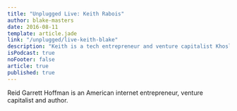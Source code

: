 ```yaml
---
title: "Unplugged Live: Keith Rabois"
author: blake-masters
date: 2016-08-11
template: article.jade
link: "/unplugged/live-keith-blake"
description: "Keith is a tech entrepreneur and venture capitalist Khosla Ventures. He was a part of the early team at PayPal and has held executive positions at Linkedin, Slide, and Square."
isPodcast: true
noFooter: false
article: true
published: true
---
```


<p>
  Reid Garrett Hoffman is an American internet entrepreneur, venture capitalist and author.
</p>
